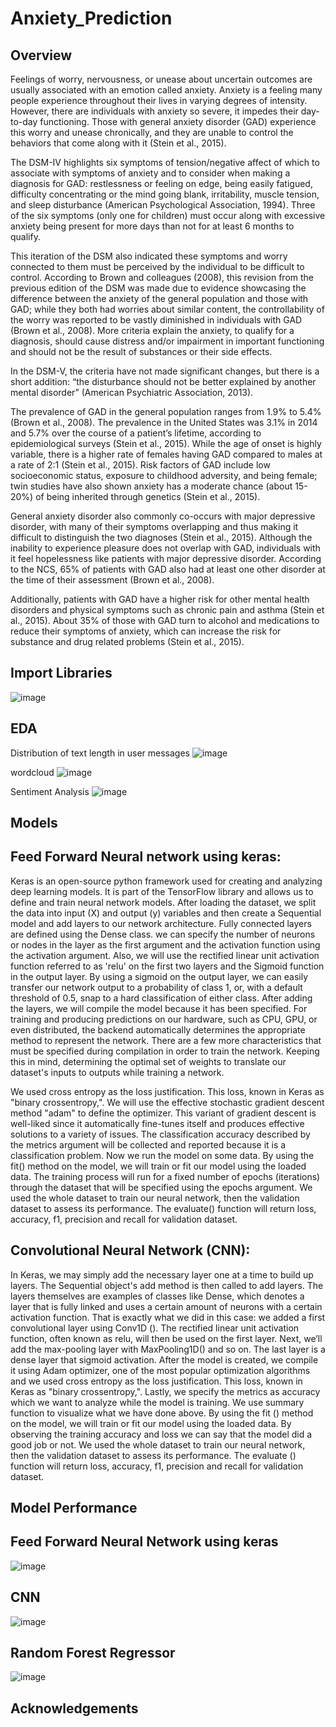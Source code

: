 # Anxiety_Prediction
## Overview
   Feelings of worry, nervousness, or unease about uncertain outcomes are usually associated with an emotion called anxiety. Anxiety is a feeling many people experience throughout their lives in varying degrees of intensity. However, there are individuals with anxiety so severe, it impedes their day-to-day functioning. Those with general anxiety disorder (GAD) experience this worry and unease chronically, and they are unable to control the behaviors that come along with it (Stein et al., 2015).
   
The DSM-IV highlights six symptoms of tension/negative affect of which to associate with symptoms of anxiety and to consider when making a diagnosis for GAD: restlessness or feeling on edge, being easily fatigued, difficulty concentrating or the mind going blank, irritability, muscle tension, and sleep disturbance (American Psychological Association, 1994). Three of the six symptoms (only one for children) must occur along with excessive anxiety being present for more days than not for at least 6 months to qualify. 

This iteration of the DSM also indicated these symptoms and worry connected to them must be perceived by the individual to be difficult to control. According to Brown and colleagues (2008), this revision from the previous edition of the DSM was made due to evidence showcasing the difference between the anxiety of the general population and those with GAD; while they both had worries about similar content, the controllability of the worry was reported to be vastly diminished in individuals with GAD (Brown et al., 2008). More criteria explain the anxiety, to qualify for a diagnosis, should cause distress and/or impairment in important functioning and should not be the result of substances or their side effects. 

In the DSM-V, the criteria have not made significant changes, but there is a short addition: “the disturbance should not be better explained by another mental disorder” (American Psychiatric Association, 2013).

The prevalence of GAD in the general population ranges from 1.9% to 5.4% (Brown et al., 2008). The prevalence in the United States was 3.1% in 2014 and 5.7% over the course of a patient’s lifetime, according to epidemiological surveys (Stein et al., 2015). While the age of onset is highly variable, there is a higher rate of females having GAD compared to males at a rate of 2:1 (Stein et al., 2015). Risk factors of GAD include low socioeconomic status, exposure to childhood adversity, and being female; twin studies have also shown anxiety has a moderate chance (about 15-20%) of being inherited through genetics (Stein et al., 2015).

General anxiety disorder also commonly co-occurs with major depressive disorder, with many of their symptoms overlapping and thus making it difficult to distinguish the two diagnoses (Stein et al., 2015). Although the inability to experience pleasure does not overlap with GAD, individuals with it feel hopelessness like patients with major depressive disorder. According to the NCS, 65% of patients with GAD also had at least one other disorder at the time of their assessment (Brown et al., 2008).

Additionally, patients with GAD have a higher risk for other mental health disorders and physical symptoms such as chronic pain and asthma (Stein et al., 2015). About 35% of those with GAD turn to alcohol and medications to reduce their symptoms of anxiety, which can increase the risk for substance and drug related problems (Stein et al., 2015). 

## Import Libraries
![image](https://user-images.githubusercontent.com/90658957/186297635-74d1b2c1-3c28-42ce-9ba2-40daf72de611.png)

## EDA

Distribution of text length in user messages
![image](https://user-images.githubusercontent.com/90658957/186297957-dc1658e2-1cf1-4cee-8ded-1cbe95b70a93.png)

wordcloud
![image](https://user-images.githubusercontent.com/90658957/186298042-7bb2d1d9-e68f-4335-8a74-6a777d4d2a24.png)

Sentiment Analysis
![image](https://user-images.githubusercontent.com/90658957/186298182-0f51a48f-68c5-43e3-bcd9-d1593bed4214.png)

## Models
## Feed Forward Neural network using keras:
 
Keras is an open-source python framework used for creating and analyzing deep learning models. It is part of the TensorFlow library and allows us to define and train neural network models. After loading the dataset, we split the data into input (X) and output (y) variables and then create a Sequential model and add layers to our network architecture. Fully connected layers are defined using the Dense class. we can specify the number of neurons or nodes in the layer as the first argument and the activation function using the activation argument. Also, we will use the rectified linear unit activation function referred to as 'relu' on the first two layers and the Sigmoid function in the output layer. By using a sigmoid on the output layer, we can easily transfer our network output to a probability of class 1, or, with a default threshold of 0.5, snap to a hard classification of either class. After adding the layers, we will compile the model because it has been specified. For training and producing predictions on our hardware, such as CPU, GPU, or even distributed, the backend automatically determines the appropriate method to represent the network. There are a few more characteristics that must be specified during compilation in order to train the network. Keeping this in mind, determining the optimal set of weights to translate our dataset's inputs to outputs while training a network.

We used cross entropy as the loss justification. This loss, known in Keras as "binary crossentropy,". We will use the effective stochastic gradient descent method "adam" to define the optimizer. This variant of gradient descent is well-liked since it automatically fine-tunes itself and produces effective solutions to a variety of issues. The classification accuracy described by the metrics argument will be collected and reported because it is a classification problem. Now we run the model on some data. By using the fit() method on the model, we will train or fit our model using the loaded data. The training process will run for a fixed number of epochs (iterations) through the dataset that will be specified using the epochs argument. We used the whole dataset to train our neural network, then the validation dataset to assess its performance. The evaluate() function will return loss, accuracy, f1, precision and recall for validation dataset.

## Convolutional Neural Network (CNN):

In Keras, we may simply add the necessary layer one at a time to build up layers. The Sequential object's add method is then called to add layers. The layers themselves are examples of classes like Dense, which denotes a layer that is fully linked and uses a certain amount of neurons with a certain activation function.
That is exactly what we did in this case: we added a first convolutional layer using Conv1D (). The rectified linear unit activation function, often known as relu, will then be used on the first layer. Next, we’ll add the max-pooling layer with MaxPooling1D() and so on. The last layer is a dense layer that sigmoid activation. After the model is created, we compile it using Adam optimizer, one of the most popular optimization algorithms and we used cross entropy as the loss justification. This loss, known in Keras as "binary crossentropy,". Lastly, we specify the metrics as accuracy which we want to analyze while the model is training. We use summary function to visualize what we have done above. By using the fit () method on the model, we will train or fit our model using the loaded data. By observing the training accuracy and loss we can say that the model did a good job or not. We used the whole dataset to train our neural network, then the validation dataset to assess its performance. The evaluate () function will return loss, accuracy, f1, precision and recall for validation dataset.

## Model Performance 
## Feed Forward Neural Network using keras
![image](https://user-images.githubusercontent.com/90658957/186298572-040f169b-731f-4061-a40c-531de94257c4.png)

## CNN
![image](https://user-images.githubusercontent.com/90658957/186298668-f2d812bf-5437-4996-8655-86c71732d230.png)

## Random Forest Regressor
![image](https://user-images.githubusercontent.com/90658957/186298747-e7363d04-94bf-4571-b01e-c6ed0fa775ff.png)

## Acknowledgements

   
